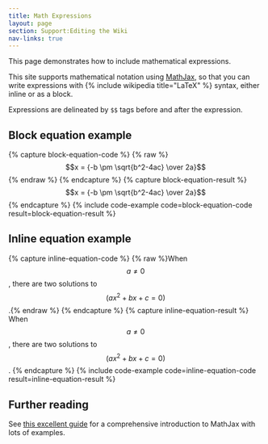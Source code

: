 ```yaml
---
title: Math Expressions
layout: page
section: Support:Editing the Wiki
nav-links: true
---
```


This page demonstrates how to include mathematical expressions.

This site supports mathematical notation using
[MathJax](https://www.mathjax.org/), so that you can write expressions with
{% include wikipedia title="LaTeX" %} syntax, either inline or as a block.

Expressions are delineated by `$$` tags before and after the expression.

## Block equation example

{% capture block-equation-code %}
{% raw %}$$x = {-b \pm \sqrt{b^2-4ac} \over 2a}$${% endraw %}
{% endcapture %}
{% capture block-equation-result %}
$$x = {-b \pm \sqrt{b^2-4ac} \over 2a}$$
{% endcapture %}
{% include code-example code=block-equation-code result=block-equation-result %}

## Inline equation example

{% capture inline-equation-code %}
{% raw %}When $$a \ne 0$$, there are two solutions
to $$(ax^2 + bx + c = 0)$$.{% endraw %}
{% endcapture %}
{% capture inline-equation-result %}
When $$a \ne 0$$ , there are two solutions to $$(ax^2 + bx + c = 0)$$.
{% endcapture %}
{% include code-example code=inline-equation-code result=inline-equation-result %}

## Further reading

See [this excellent guide](https://math.meta.stackexchange.com/q/5020) for a
comprehensive introduction to MathJax with lots of examples.
